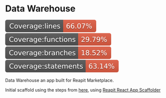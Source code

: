 # Data Warehouse

![lines](./src/tests/badges/badge-lines.svg) ![functions](./src/tests/badges/badge-functions.svg) ![branches](./src/tests/badges/badge-branches.svg) ![statements](./src/tests/badges/badge-statements.svg)

Data Warehouse an app built for Reapit Marketplace.

Initial scaffold using the steps from [here](https://foundations-documentation.reapit.cloud/developer-portal), using [Reapit React App Scaffolder](https://www.npmjs.com/package/@reapit/generator-react-app-scaffolder)